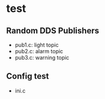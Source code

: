 # test

## Random DDS Publishers

- pub1.c: light topic
- pub2.c: alarm topic
- pub3.c: warning topic

## Config test

- ini.c